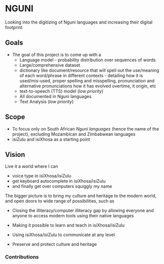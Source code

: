 # NGUNI

Looking into the digitizing of Nguni languages and increasing their digital footprint

## Goals

- The goal of this project is to come up with a
  - Language model - probability distribution over sequences of words
  - Large/comprehensive dataset
  - dictionary like document/resource that will spell out the use/meaning of each word/phrase in different contexts - detailing how it is used/mis-used, proper spelling and misspelling, pronunciation and alternative pronunciations how it has evolved overtime, it origin, etc
  - text-to-speech (TTS) model (_low priority_)
  - All documented in Nguni languages
  - Text Analysis (_low priority_)

## Scope

- To focus only on South African _Nguni languages_ (hence the name of the project), excluding Mozambican and Zimbabwean languages
- isiZulu and isiXhosa as a starting point

## Vision

Live it a world where I can

- voice type in isiXhosa/isiZulu
- get keyboard autocomplete in isiXhosa/isiZulu
- and finally get over computers squiggly my name

 The bigger picture is to bring my culture and heritage to the modern world, and open doors to wide range of possibilities, such as

- Closing the illiteracy/computer illiteracy gap by allowing everyone and anyone to access modern tools using their native languages

- Making it possible to learn and teach in isiXhosa/isiZulu

- Using isiXhosa/isiZulu to communicate at any level

- Preserve and protect culture and heritage

### Contributions

